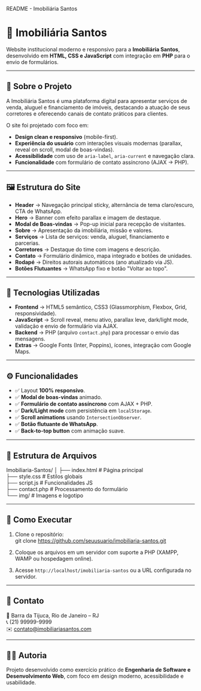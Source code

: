 README - Imobiliária Santos

# 🏡 Imobiliária Santos

Website institucional moderno e responsivo para a **Imobiliária Santos**, desenvolvido em **HTML, CSS e JavaScript** com integração em **PHP** para o envio de formulários.

---

## 📖 Sobre o Projeto

A Imobiliária Santos é uma plataforma digital para apresentar serviços de venda, aluguel e financiamento de imóveis, destacando a atuação de seus corretores e oferecendo canais de contato práticos para clientes.

O site foi projetado com foco em:
- **Design clean e responsivo** (mobile-first).
- **Experiência do usuário** com interações visuais modernas (parallax, reveal on scroll, modal de boas-vindas).
- **Acessibilidade** com uso de `aria-label`, `aria-current` e navegação clara.
- **Funcionalidade** com formulário de contato assíncrono (AJAX → PHP).

---

## 🖼️ Estrutura do Site

- **Header** → Navegação principal sticky, alternância de tema claro/escuro, CTA de WhatsApp.  
- **Hero** → Banner com efeito parallax e imagem de destaque.  
- **Modal de Boas-vindas** → Pop-up inicial para recepção de visitantes.  
- **Sobre** → Apresentação da imobiliária, missão e valores.  
- **Serviços** → Lista de serviços: venda, aluguel, financiamento e parcerias.  
- **Corretores** → Destaque do time com imagens e descrição.  
- **Contato** → Formulário dinâmico, mapa integrado e botões de unidades.  
- **Rodapé** → Direitos autorais automáticos (ano atualizado via JS).  
- **Botões Flutuantes** → WhatsApp fixo e botão "Voltar ao topo".  

---

## 🎨 Tecnologias Utilizadas

- **Frontend** → HTML5 semântico, CSS3 (Glassmorphism, Flexbox, Grid, responsividade).  
- **JavaScript** → Scroll reveal, menu ativo, parallax leve, dark/light mode, validação e envio de formulário via AJAX.  
- **Backend** → PHP (arquivo `contact.php`) para processar o envio das mensagens.  
- **Extras** → Google Fonts (Inter, Poppins), ícones, integração com Google Maps.  

---

## ⚙️ Funcionalidades

- ✅ Layout **100% responsivo**.  
- ✅ **Modal de boas-vindas** animado.  
- ✅ **Formulário de contato assíncrono** com AJAX + PHP.  
- ✅ **Dark/Light mode** com persistência em `localStorage`.  
- ✅ **Scroll animations** usando `IntersectionObserver`.  
- ✅ **Botão flutuante de WhatsApp**.  
- ✅ **Back-to-top button** com animação suave.  

---

## 📂 Estrutura de Arquivos

Imobiliaria-Santos/
│
├── index.html         # Página principal  
├── style.css          # Estilos globais  
├── script.js          # Funcionalidades JS  
├── contact.php        # Processamento do formulário  
└── img/               # Imagens e logotipo  

---

## 🚀 Como Executar

1. Clone o repositório:  
   git clone https://github.com/seuusuario/imobiliaria-santos.git

2. Coloque os arquivos em um servidor com suporte a PHP (XAMPP, WAMP ou hospedagem online).  
3. Acesse `http://localhost/imobiliaria-santos` ou a URL configurada no servidor.  

---

## 📧 Contato

📍 Barra da Tijuca, Rio de Janeiro – RJ  
📞 (21) 99999-9999  
✉️ contato@imobiliariasantos.com  

---

## 👩‍💻 Autoria

Projeto desenvolvido como exercício prático de **Engenharia de Software e Desenvolvimento Web**, com foco em design moderno, acessibilidade e usabilidade.  

